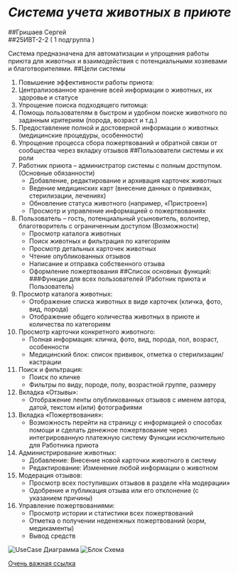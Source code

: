 # ***Система учета животных в приюте***
##Гришаев Сергей  
##25ИВТ-2-2 ( 1 подгруппа )

Система предназначена для автоматизации и упрощения работы приюта для животных и взаимодействия с потенциальными хозяевами и благотворителями.
##Цели системы
1. Повышение эффективности работы приюта: 
2. Централизованное хранение всей информации о животных, их здоровье и статусе
3. Упрощение поиска подходящего питомца: 
4. Помощь пользователям в быстром и удобном поиске животного по заданным критериям (порода, возраст и т.д.)
5.	Предоставление полной и достоверной информации о животных (медицинские процедуры, особенности)
6. Упрощение процесса сбора пожертвований и обратной связи от сообщества через вкладку отзывов
##Пользователи системы и их роли
1. Работник приюта – администратор системы с полным достпупом. (Основные обязанности)
    - Добавление, редактирование и архивация карточек животных
    - Ведение медицинских карт (внесение данных о прививках, стерилизации, лечениях)
    - Обновление статуса животного (например, «Пристроен»)
    - Просмотр и управление информацией о пожертвованиях
2. Пользователь – гость, потенциальный усыновитель, волонтер, благотворитель с ограниченным доступом (Возможности)
    - Просмотр каталога животных
    - Поиск животных и фильтрация по категориям
    - Просмотр детальных карточек животных
    - Чтение опубликованных отзывов
    - Написание и отправка собственного отзыва
    - Оформление пожертвования
##Список основных функций:
###Функции для всех пользователей (Работник приюта и Пользователь)
1. Просмотр каталога животных:
    - Отображение списка животных в виде карточек (кличка, фото, вид, порода)
    - Отображение общего количества животных в приюте и количества по категориям
2. Просмотр карточки конкретного животного:
    - Полная информация: кличка, фото, вид, порода, пол, возраст, особенности
    - Медицинский блок: список прививок, отметка о стерилизации/кастрации
3. Поиск и фильтрация:
    - Поиск по кличке
    - Фильтры по виду, породе, полу, возрастной группе, размеру
4. Вкладка «Отзывы»:
    - Отображение ленты опубликованных отзывов с именем автора, датой, текстом и(или) фотографиями
5. Вкладка «Пожертвования»:
    - Возможность перейти на страницу с информацией о способах помощи и сделать денежное пожертвование через интегрированную платежную систему
Функции исключительно для Работника приюта
1. Администрирование животных:
    - Добавление: Внесение новой карточки животного в систему
    - Редактирование: Изменение любой информации о животном
2. Модерация отзывов:
    - Просмотр всех поступивших отзывов в разделе «На модерации»
    - Одобрение и публикация отзыва или его отклонение (с указанием причины)
3. Управление пожертвованиями:
    - Просмотр истории и статистики всех пожертвований
    - Отметка о получении неденежных пожертвований (корм, медикаменты)
    - Вывод средств

![UseCase Диаграмма](https://i.ibb.co/cKJT5Xzt/Usecace.png)
![Блок Схема](https://i.ibb.co/TqqGf1Gy/image.png)

[Очень важная ссылка](https://www.youtube.com/watch?v=aQ0b536eSB0)
